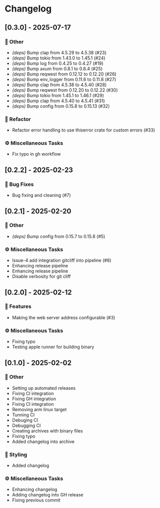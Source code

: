 # Changelog

## [0.3.0] - 2025-07-17

### 💼 Other

- *(deps)* Bump clap from 4.5.29 to 4.5.38 (#23)
- *(deps)* Bump tokio from 1.43.0 to 1.45.1 (#24)
- *(deps)* Bump log from 0.4.25 to 0.4.27 (#19)
- *(deps)* Bump axum from 0.8.1 to 0.8.4 (#25)
- *(deps)* Bump reqwest from 0.12.12 to 0.12.20 (#26)
- *(deps)* Bump env_logger from 0.11.6 to 0.11.8 (#27)
- *(deps)* Bump clap from 4.5.38 to 4.5.40 (#28)
- *(deps)* Bump reqwest from 0.12.20 to 0.12.22 (#30)
- *(deps)* Bump tokio from 1.45.1 to 1.46.1 (#29)
- *(deps)* Bump clap from 4.5.40 to 4.5.41 (#31)
- *(deps)* Bump config from 0.15.8 to 0.15.13 (#32)

### 🚜 Refactor

- Refactor error handling to use thiserror crate for custom errors (#33)

### ⚙️ Miscellaneous Tasks

- Fix typo in gh workflow

## [0.2.2] - 2025-02-23

### 🐛 Bug Fixes

- Bug fixing and cleaning (#7)

## [0.2.1] - 2025-02-20

### 💼 Other

- *(deps)* Bump config from 0.15.7 to 0.15.8 (#5)

### ⚙️ Miscellaneous Tasks

- Issue-4 add integration gitcliff into pipeline (#6)
- Enhancing release pipeline
- Enhancing release pipeline
- Disable verbosity for git cliff

## [0.2.0] - 2025-02-12

### 🚀 Features

- Making the web server address configurable (#3)

### ⚙️ Miscellaneous Tasks

- Fixing typo
- Testing apple runner for building binary

## [0.1.0] - 2025-02-02

### 💼 Other

- Setting up automated releases
- Fixing CI integration
- Fixing GH integration
- Fixing CI integration
- Removing arm linux target
- Tunning CI
- Debuging CI
- Debugging CI
- Creating archives with binary files
- Fixing typo
- Added changelog into archive

### 🎨 Styling

- Added changelog

### ⚙️ Miscellaneous Tasks

- Enhancing changelog
- Adding changelog into GH release
- Fixing previous commit

<!-- generated by git-cliff -->
